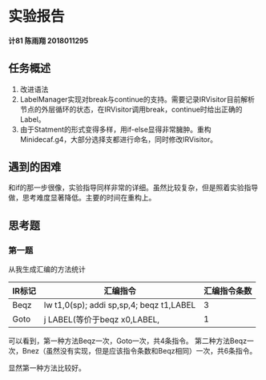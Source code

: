 # 实验报告
#### 计81 陈雨翔 2018011295
## 任务概述
1. 改进语法
2. LabelManager实现对break与continue的支持。需要记录IRVisitor目前解析节点的外层循环的状态，在IRVisitor调用break，continue时给出正确的Label。
3. 由于Statment的形式变得多样，用if-else显得非常臃肿。重构Minidecaf.g4，大部分选择支都进行命名，同时修改IRVisitor。
## 遇到的困难
和if的那一步很像，实验指导同样非常的详细。虽然比较复杂，但是照着实验指导做，思考难度显著降低。主要的时间在重构上。
## 思考题
### 第一题
从我生成汇编的方法统计

|IR标记|汇编指令|汇编指令条数|
|-----|-------|----------|
|Beqz|lw t1,0(sp); addi sp,sp,4; beqz t1,LABEL| 3|
|Goto|j LABEL(等价于beqz x0,LABEL,|1|

可以看到，第一种方法Beqz一次，Goto一次，共4条指令。
第二种方法Beqz一次，Bnez（虽然没有实现，但是应该指令条数和Beqz相同）一次，共6条指令。

显然第一种方法比较好。
